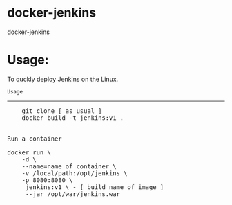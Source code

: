 # docker-jenkins
docker-jenkins

 Usage:  
========================================

To quckly deploy Jenkins on the Linux.


    Usage 
   -------
<pre>
    git clone [ as usual ]
    docker build -t jenkins:v1 .


Run a container

docker run \
	-d \
	--name=name of container \
	-v /local/path:/opt/jenkins \
	-p 8080:8080 \
 	 jenkins:v1 \ - [ build name of image ]
	 --jar /opt/war/jenkins.war 
<pre>

